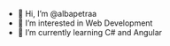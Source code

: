 - 👋 Hi, I’m @albapetraa
- 👀 I’m interested in Web Development
- 🌱 I’m currently learning C# and Angular


<!---
albapetraa/albapetraa is a ✨ special ✨ repository because its `README.md` (this file) appears on your GitHub profile.
You can click the Preview link to take a look at your changes.
--->
